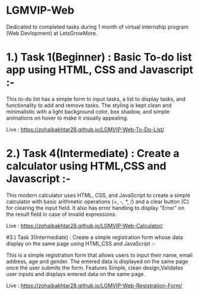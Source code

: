# LGMVIP-Web
Dedicated to completed tasks during 1 month of virtual internship program (Web Devlopment) at LetsGrowMore.

# 1.) Task 1(Beginner) : Basic To-do list app using HTML, CSS and Javascript :-

This to-do list has a simple form to input tasks, a list to display tasks, and functionality to add and remove tasks. 
The styling is kept clean and minimalistic with a light background color, box shadow, and simple animations on hover to make it visually 
appealing.

Live :
https://zohaibakhtar28.github.io/LGMVIP-Web-To-Do-List/


# 2.) Task 4(Intermediate) : Create a calculator using HTML,CSS and Javascript :-

This modern calculator uses HTML, CSS, and JavaScript to create a simple calculator with basic arithmetic operations (+, -, *, /) and a clear button (C) for clearing the input field. It also has error handling to display "Error" on the result field in case of invalid expressions. 

Live : https://zohaibakhtar28.github.io/LGMVIP-Web-Calculator/


#3.) Task 3(Intermediate) : Create a simple registration form whose data display on the same page using HTML,CSS and JavaScript :-

This is a simple registration form that allows users to input their name, email address, age and gender. The entered data is displayed on the same page once the user submits the form. Features Simple, clean design,Validates user inputs and displays entered data on the same page.

Live : https://zohaibakhtar28.github.io/LGMVIP-Web-Registration-Form/